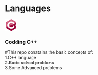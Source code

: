  <h1>Languages</h1>
 <img src="https://raw.githubusercontent.com/devicons/devicon/master/icons/cplusplus/cplusplus-original.svg" alt="cplusplus" width="40" height="40"/> <br>
<h3>Codding C++</h3>

<p>#This repo conatains the basic concepts of: <br>
1.C++ language  <br>
2.Basic solved  problems <br>
3.Some Advanced problems <br> </p>
